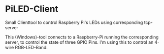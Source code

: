 # PiLED-Client
Small Clienttool to control Raspberry Pi's LEDs using corresponding tcp-server


This (Windows)-tool connects to a Raspberry-Pi running the corresponding server, to control the state of three GPIO Pins.
I'm using this to control an 4-wire RGB-LED-Band.

